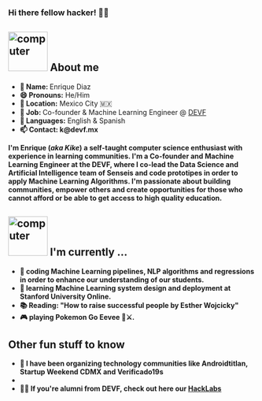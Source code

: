 ### Hi there fellow hacker! 👋👋


<!--
**cogitovsmachina/cogitovsmachina** is a ✨ _special_ ✨ repository because its `README.md` (this file) appears on your GitHub profile.

Here are some ideas to get you started:

- 🔭 I’m currently working on ...
- 🌱 I’m currently learning ...
- 👯 I’m looking to collaborate on ...
- 🤔 I’m looking for help with ...
- 💬 Ask me about ...
- 📫 How to reach me: ...
- 😄 Pronouns: ...
- ⚡ Fun fact: ...
-->


<h2><img src="https://thumbs.gfycat.com/AcrobaticMatureGazelle.webp" alt="computer" width="80"> About me </h2>

<div >
  <!-- <img src="" align="right" width="300">-->

<ul>
  <li><b>👤 Name: </b> Enrique Diaz</li>
  <li><b>😄 Pronouns:</b>  He/Him</li>
  <li><b>📍 Location:</b> Mexico City 🇲🇽</li>
  <li><b>💼 Job: </b>Co-founder & Machine Learning Engineer @ <a href="devf.la">DEVF</a></li>
  <li><b>📣 Languages:</b> English & Spanish</li>
  <li><b>📫 Contact: k@devf.mx</li>
  
</ul>

<p>I'm Enrique (<i>aka Kike</i>) a self-taught computer science enthusiast with experience in learning communities. I'm a Co-founder and Machine Learning Engineer at the DEVF, 
  where I co-lead the Data Science and Artificial Intelligence team of Senseis and code prototipes in order to apply Machine Learning Algorithms. I'm passionate about building communities, empower others and create opportunities for those who cannot afford or be able to get access to high quality education.
</p>

</div>

<!--<img src="https://img.shields.io/badge/juanpflores_%20-%231DA1F2.svg?&style=for-the-badge&logo=Twitter&logoColor=white">
-->

<h2><img src="https://thumbs.gfycat.com/ScaryCreamyGlobefish.webp" alt="computer" width="80"> I'm currently ...</h2>

- 🔭 coding Machine Learning pipelines, NLP algorithms and regressions in order to enhance our understanding of our students.
- 🌱 learning Machine Learning system design and deployment at Stanford University Online.
- 📚 Reading: **"How to raise successful people by Esther Wojcicky"**
- 🎮 playing Pokemon Go Eevee 🤖⚔.

<h2>Other fun stuff to know</h2>

- 🔬 I have been organizing technology communities like Androidtitlan, Startup Weekend CDMX and Verificado19s 
- 
- 🚀🚀 If you're alumni from DEVF, check out here our <a href="devf.la">HackLabs</a>

<!-- - 📝 Working with me? Read the [Kike's User Manual](https://willbeheresomeday.org) -->
